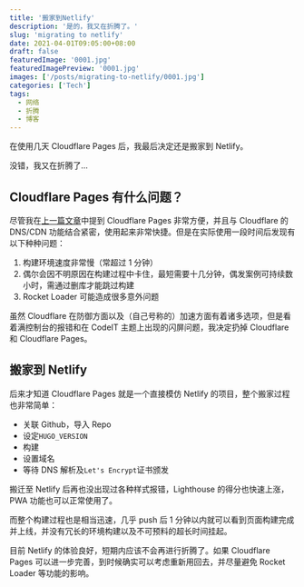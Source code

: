 ```yaml
---
title: '搬家到Netlify'
description: '是的，我又在折腾了。'
slug: 'migrating to netlify'
date: 2021-04-01T09:05:00+08:00
draft: false
featuredImage: '0001.jpg'
featuredImagePreview: '0001.jpg'
images: ['/posts/migrating-to-netlify/0001.jpg']
categories: ['Tech']
tags:
  - 网络
  - 折腾
  - 博客
---
```


在使用几天 Cloudflare Pages 后，我最后决定还是搬家到 Netlify。

没错，我又在折腾了…

<!--more-->

## Cloudflare Pages 有什么问题？

尽管我在[上一篇文章](/migrating-from-github-pages-to-cloudflare-pages/)中提到 Cloudflare Pages 非常方便，并且与 Cloudflare 的 DNS/CDN 功能结合紧密，使用起来非常快捷。但是在实际使用一段时间后发现有以下种种问题：

1. 构建环境速度非常慢（常超过 1 分钟）
2. 偶尔会因不明原因在构建过程中卡住，最短需要十几分钟，偶发案例可持续数小时，需通过删库才能跳过构建
3. Rocket Loader 可能造成很多意外问题

虽然 Cloudflare 在防御方面以及（自己号称的）加速方面有着诸多选项，但是看着满控制台的报错和在 CodeIT 主题上出现的闪屏问题，我决定扔掉 Cloudflare 和 Cloudflare Pages。

## 搬家到 Netlify

后来才知道 Cloudflare Pages 就是一个直接模仿 Netlify 的项目，整个搬家过程也非常简单：

- 关联 Github，导入 Repo
- 设定`HUGO_VERSION`
- 构建
- 设置域名
- 等待 DNS 解析及`Let's Encrypt`证书颁发

搬迁至 Netlify 后再也没出现过各种样式报错，Lighthouse 的得分也快速上涨，PWA 功能也可以正常使用了。

而整个构建过程也是相当迅速，几乎 push 后 1 分钟以内就可以看到页面构建完成并上线，并没有冗长的环境构建以及不可预料的超长时间挂起。

目前 Netlify 的体验良好，短期内应该不会再进行折腾了。如果 Cloudflare Pages 可以进一步完善，到时候确实可以考虑重新用回去，并尽量避免 Rocket Loader 等功能的影响。

